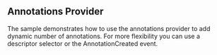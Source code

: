 ## Annotations Provider
The sample demonstrates how to use the annotations provider to add dynamic number of annotations. For more flexibility you can use a descriptor selector or the AnnotationCreated event. 

[//]: <keywords: dynamicannotation, databinding, mvvm, chartannotationdescriptorselector, annotationcreated, event, cartesiangridlineannotation, cartesianmarkedzoneannotation>